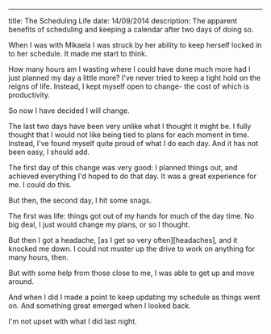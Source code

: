 ---
title: The Scheduling Life
date: 14/09/2014
description: The apparent benefits of scheduling and keeping a calendar after two days of doing so.

When I was with Mikaela I was struck by her
ability to keep herself locked in
to her schedule. It made me start to think.

How many hours am I wasting where
I could have done much more had I just planned
my day a little more? I've never tried
to keep a tight hold on the reigns of life.
Instead, I kept myself open to change-
the cost of which is productivity.

So now I have decided I will change.

The last two days have been very unlike
what I thought it might be. I fully thought
that I would not like being tied to plans
for each moment in time. Instead, I've found
myself quite proud of what I do each day.
And it has not been easy, I should add.

The first day of this change was very good:
I planned things out, and achieved everything
I'd hoped to do that day. It was a great
experience for me. I could do this.

But then, the second day, I hit some snags.

The first was life: things got out of my hands
for much of the day time. No big deal,
I just would change my plans, or so I thought.

But then I got a headache, [as I get
so very often][headaches], and it knocked me down.
I could not muster up the drive to work
on anything for many hours, then.

But with some help from those close to me, I
was able to get up and move around.

And when I did I made a point to keep
updating my schedule as things went on.
And something great emerged when I looked back.

I'm not upset with what I did last night.
